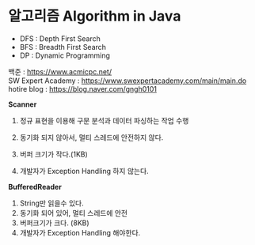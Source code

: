 # 알고리즘 Algorithm in Java

- DFS : Depth First Search
- BFS : Breadth First Search
- DP : Dynamic Programming

백준 : https://www.acmicpc.net/ <br/>
SW Expert Academy : https://www.swexpertacademy.com/main/main.do <br/>
hotire blog : https://blog.naver.com/gngh0101




**Scanner**

1. 정규 표현을 이용해 구문 분석과 데이터 파싱하는 작업 수행

2. 동기화 되지 않아서, 멀티 스레드에 안전하지 않다.

3. 버퍼 크기가 작다.(1KB)

4. 개발자가 Exception Handling 하지 않는다. 


**BufferedReader**

1. String만 읽을수 있다. 
2. 동기화 되어 있어, 멀티 스레드에 안전 
3. 버퍼크기가 크다. (8KB)
4. 개발자가 Exception Handling 해야한다. 


